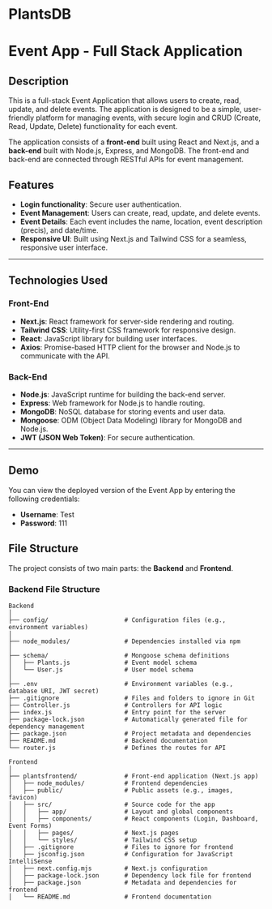# PlantsDB

# Event App - Full Stack Application

## Description

This is a full-stack Event Application that allows users to create, read, update, and delete events. The application is designed to be a simple, user-friendly platform for managing events, with secure login and CRUD (Create, Read, Update, Delete) functionality for each event.

The application consists of a **front-end** built using React and Next.js, and a **back-end** built with Node.js, Express, and MongoDB. The front-end and back-end are connected through RESTful APIs for event management.

## Features

- **Login functionality**: Secure user authentication.
- **Event Management**: Users can create, read, update, and delete events.
- **Event Details**: Each event includes the name, location, event description (precis), and date/time.
- **Responsive UI**: Built using Next.js and Tailwind CSS for a seamless, responsive user interface.

---

## Technologies Used

### Front-End
- **Next.js**: React framework for server-side rendering and routing.
- **Tailwind CSS**: Utility-first CSS framework for responsive design.
- **React**: JavaScript library for building user interfaces.
- **Axios**: Promise-based HTTP client for the browser and Node.js to communicate with the API.

### Back-End
- **Node.js**: JavaScript runtime for building the back-end server.
- **Express**: Web framework for Node.js to handle routing.
- **MongoDB**: NoSQL database for storing events and user data.
- **Mongoose**: ODM (Object Data Modeling) library for MongoDB and Node.js.
- **JWT (JSON Web Token)**: For secure authentication.
  
---
## Demo

You can view the deployed version of the Event App by entering the following credentials:

- **Username**: Test
- **Password**: 111
## File Structure

The project consists of two main parts: the **Backend** and **Frontend**.

### **Backend File Structure**

```plaintext
Backend
│
├── config/                     # Configuration files (e.g., environment variables)
│
├── node_modules/               # Dependencies installed via npm
│
├── schema/                     # Mongoose schema definitions
│   ├── Plants.js               # Event model schema
│   └── User.js                 # User model schema
│
├── .env                        # Environment variables (e.g., database URI, JWT secret)
├── .gitignore                  # Files and folders to ignore in Git
├── Controller.js               # Controllers for API logic
├── index.js                    # Entry point for the server
├── package-lock.json           # Automatically generated file for dependency management
├── package.json                # Project metadata and dependencies
├── README.md                   # Backend documentation
└── router.js                   # Defines the routes for API

Frontend
│
├── plantsfrontend/             # Front-end application (Next.js app)
│   ├── node_modules/           # Frontend dependencies
│   ├── public/                 # Public assets (e.g., images, favicon)
│   ├── src/                    # Source code for the app
│   │   ├── app/                # Layout and global components
│   │   ├── components/         # React components (Login, Dashboard, Event Forms)
│   │   ├── pages/              # Next.js pages
│   │   └── styles/             # Tailwind CSS setup
│   ├── .gitignore              # Files to ignore for frontend
│   ├── jsconfig.json           # Configuration for JavaScript IntelliSense
│   ├── next.config.mjs         # Next.js configuration
│   ├── package-lock.json       # Dependency lock file for frontend
│   ├── package.json            # Metadata and dependencies for frontend
│   └── README.md               # Frontend documentation


